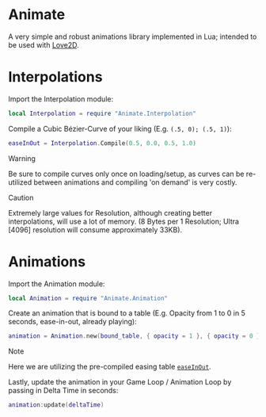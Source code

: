 # Animate
A very simple and robust animations library implemented in Lua; intended to be used with [Love2D](https://www.love2d.org/).

# Interpolations
Import the Interpolation module:
```lua
local Interpolation = require "Animate.Interpolation"
```
Compile a Cubic Bézier-Curve of your liking (E.g. `(.5, 0); (.5, 1)`):
```lua
easeInOut = Interpolation.Compile(0.5, 0.0, 0.5, 1.0)
```

> [!WARNING]
> Be sure to compile curves only once on loading/setup, as curves can be re-utilized between animations and compiling 'on demand' is very costly.

> [!CAUTION]
> Extremely large values for Resolution, although creating better interpolations, will use a lot of memory. (8 Bytes per 1 Resolution; Ultra [4096] resolution will consume approximately 33KB).

# Animations
Import the Animation module:
```lua
local Animation = require "Animate.Animation"
```
Create an animation that is bound to a table (E.g. Opacity from 1 to 0 in 5 seconds, ease-in-out, already playing):
```lua
animation = Animation.new(bound_table, { opacity = 1 }, { opacity = 0 }, 5, easeInOut, true)
```

> [!NOTE]
> Here we are utilizing the pre-compiled easing table [`easeInOut`](#interpolations).

Lastly, update the animation in your Game Loop / Animation Loop by passing in Delta Time in seconds:
```lua
animation:update(deltaTime)
```
